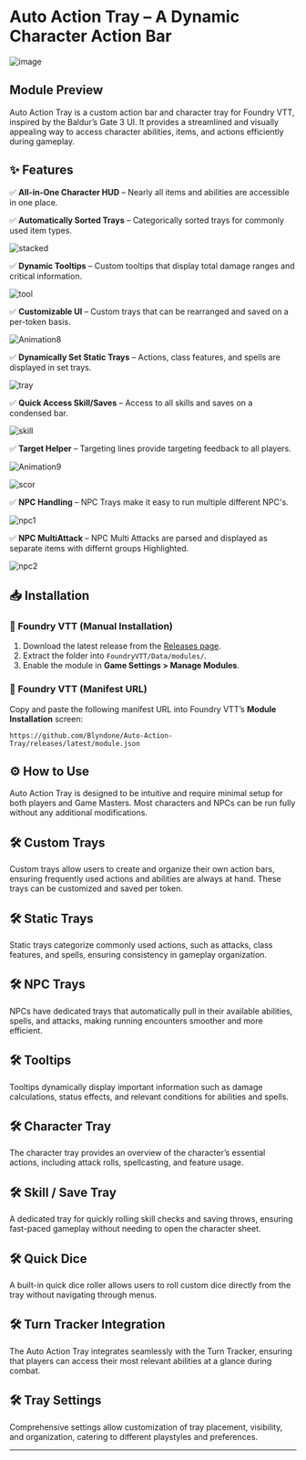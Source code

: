 # Auto Action Tray – A Dynamic Character Action Bar

![image](https://github.com/user-attachments/assets/9472a2f4-a2ce-4969-ad21-7e3636addac3)




## Module Preview

Auto Action Tray is a custom action bar and character tray for Foundry VTT, inspired by the Baldur’s Gate 3 UI. It provides a streamlined and visually appealing way to access character abilities, items, and actions efficiently during gameplay.

## ✨ Features

✅ **All-in-One Character HUD** – Nearly all items and abilities are accessible in one place.

✅ **Automatically Sorted Trays** – Categorically sorted trays for commonly used item types.

![stacked](https://github.com/user-attachments/assets/1912ca61-629d-40db-9a1b-0e81e9d0a041)


✅ **Dynamic Tooltips** – Custom tooltips that display total damage ranges and critical information.

![tool](https://github.com/user-attachments/assets/e69b265a-b613-4720-9c4f-e9fbe63fd982)

✅ **Customizable UI** – Custom trays that can be rearranged and saved on a per-token basis.

![Animation8](https://github.com/user-attachments/assets/28b3f6a1-827b-4fca-bfd9-c88a034556a5)

✅ **Dynamically Set Static Trays** – Actions, class features, and spells are displayed in set trays.

![tray](https://github.com/user-attachments/assets/bdccedc8-6fc5-4f8f-a3a1-ddfa1bf30a3d)


✅ **Quick Access Skill/Saves** – Access to all skills and saves on a condensed bar.

![skill](https://github.com/user-attachments/assets/a099a87a-dabd-43cc-b5c2-67ef633aeda9)

✅ **Target Helper** – Targeting lines provide targeting feedback to all players.

![Animation9](https://github.com/user-attachments/assets/63e4c5d2-0ae8-4cbb-a4bf-bd38652cc329)

![scor](https://github.com/user-attachments/assets/1d228fa4-b824-4657-a90a-28c8082a5b5d)

✅ **NPC Handling** – NPC Trays make it easy to run multiple different NPC's. 

![npc1](https://github.com/user-attachments/assets/e5fe6661-5309-464c-90f3-f7910d0c5884)

✅ **NPC MultiAttack** – NPC Multi Attacks are parsed and displayed as separate items with differnt groups Highlighted.  

![npc2](https://github.com/user-attachments/assets/772d864a-6b35-455f-a172-b592a3fd4b2d)




## 📥 Installation

### 🔹 Foundry VTT (Manual Installation)

1. Download the latest release from the [Releases page](https://github.com/Blyndone/Auto-Action-Tray/releases/latest/download/module.json).
2. Extract the folder into `FoundryVTT/Data/modules/`.
3. Enable the module in **Game Settings > Manage Modules**.

### 🔹 Foundry VTT (Manifest URL)

Copy and paste the following manifest URL into Foundry VTT’s **Module Installation** screen:

```
https://github.com/Blyndone/Auto-Action-Tray/releases/latest/module.json
```

## ⚙️ How to Use

Auto Action Tray is designed to be intuitive and require minimal setup for both players and Game Masters. Most characters and NPCs can be run fully without any additional modifications.

## 🛠️ Custom Trays

Custom trays allow users to create and organize their own action bars, ensuring frequently used actions and abilities are always at hand. These trays can be customized and saved per token.

## 🛠️ Static Trays

Static trays categorize commonly used actions, such as attacks, class features, and spells, ensuring consistency in gameplay organization.

## 🛠️ NPC Trays

NPCs have dedicated trays that automatically pull in their available abilities, spells, and attacks, making running encounters smoother and more efficient.

## 🛠️ Tooltips

Tooltips dynamically display important information such as damage calculations, status effects, and relevant conditions for abilities and spells.

## 🛠️ Character Tray

The character tray provides an overview of the character’s essential actions, including attack rolls, spellcasting, and feature usage.

## 🛠️ Skill / Save Tray

A dedicated tray for quickly rolling skill checks and saving throws, ensuring fast-paced gameplay without needing to open the character sheet.

## 🛠️ Quick Dice

A built-in quick dice roller allows users to roll custom dice directly from the tray without navigating through menus.

## 🛠️ Turn Tracker Integration

The Auto Action Tray integrates seamlessly with the Turn Tracker, ensuring that players can access their most relevant abilities at a glance during combat.

## 🛠️ Tray Settings

Comprehensive settings allow customization of tray placement, visibility, and organization, catering to different playstyles and preferences.

---
